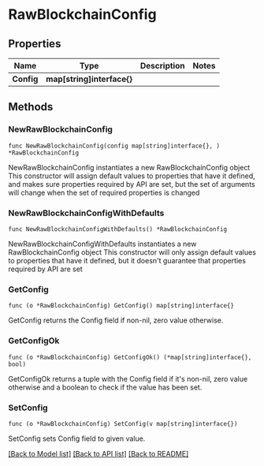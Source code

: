 # RawBlockchainConfig

## Properties

Name | Type | Description | Notes
------------ | ------------- | ------------- | -------------
**Config** | **map[string]interface{}** |  | 

## Methods

### NewRawBlockchainConfig

`func NewRawBlockchainConfig(config map[string]interface{}, ) *RawBlockchainConfig`

NewRawBlockchainConfig instantiates a new RawBlockchainConfig object
This constructor will assign default values to properties that have it defined,
and makes sure properties required by API are set, but the set of arguments
will change when the set of required properties is changed

### NewRawBlockchainConfigWithDefaults

`func NewRawBlockchainConfigWithDefaults() *RawBlockchainConfig`

NewRawBlockchainConfigWithDefaults instantiates a new RawBlockchainConfig object
This constructor will only assign default values to properties that have it defined,
but it doesn't guarantee that properties required by API are set

### GetConfig

`func (o *RawBlockchainConfig) GetConfig() map[string]interface{}`

GetConfig returns the Config field if non-nil, zero value otherwise.

### GetConfigOk

`func (o *RawBlockchainConfig) GetConfigOk() (*map[string]interface{}, bool)`

GetConfigOk returns a tuple with the Config field if it's non-nil, zero value otherwise
and a boolean to check if the value has been set.

### SetConfig

`func (o *RawBlockchainConfig) SetConfig(v map[string]interface{})`

SetConfig sets Config field to given value.



[[Back to Model list]](../README.md#documentation-for-models) [[Back to API list]](../README.md#documentation-for-api-endpoints) [[Back to README]](../README.md)


